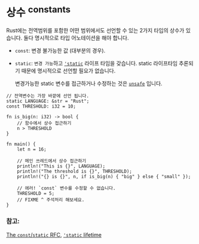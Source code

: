 # 상수 <sup>constants</sup>

Rust에는 전역범위를 포함한 어떤 범위에서도 선언할 수 있는 2가지 타입의 상수가 있습니다.
둘다 명시적으로 타입 어노테이션을 해야 합니다.

* `const`: 변경 불가능한 값 (대부분의 경우).
* `static`: `변경 가능`하고 [`'static`][static] 라이프 타임을 갖습니다.
  static 라이프타임 추론되기 때문에 명시적으로 선언할 필요가 없습니다.

  변경가능한 static 변수를 접근하거나 수정하는 것은 [`unsafe`][unsafe] 입니다.

```rust,editable,ignore,mdbook-runnable
// 전역변수는 가장 바깥에 선언 됩니다.
static LANGUAGE: &str = "Rust";
const THRESHOLD: i32 = 10;

fn is_big(n: i32) -> bool {
    // 함수에서 상수 접근하기
    n > THRESHOLD
}

fn main() {
    let n = 16;
    
    // 메인 쓰레드에서 상수 접근하기
    println!("This is {}", LANGUAGE);
    println!("The threshold is {}", THRESHOLD);
    println!("{} is {}", n, if is_big(n) { "big" } else { "small" });

    // 에러! `const` 변수를 수정할 수 없습니다.
    THRESHOLD = 5;
    // FIXME ^ 주석처리 해보세요.
}
```

### 참고:

[The `const`/`static` RFC](
https://github.com/rust-lang/rfcs/blob/master/text/0246-const-vs-static.md),
[`'static` lifetime][static]

[static]: ../scope/lifetime/static_lifetime.md
[unsafe]: ../unsafe.md
